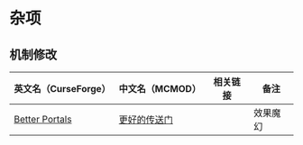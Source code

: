 # 杂项

## 机制修改

| 英文名（CurseForge）                                                         | 中文名（MCMOD）                                      | 相关链接 | 备注     |
| ---------------------------------------------------------------------------- | ---------------------------------------------------- | -------- | -------- |
| [Better Portals](https://www.curseforge.com/minecraft/mc-mods/betterportals) | [更好的传送门](https://www.mcmod.cn/class/1761.html) |          | 效果魔幻 |
